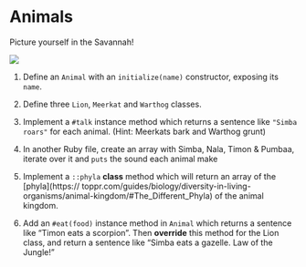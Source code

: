 # Animals

Picture yourself in the Savannah!

![](https://raw.githubusercontent.com/lewagon/fullstack-images/master/ruby/lion_king.png)

1. Define an `Animal` with an `initialize(name)` constructor, exposing its `name`.

2. Define three `Lion`, `Meerkat` and `Warthog` classes.

3. Implement a `#talk` instance method which returns a sentence like `"Simba roars"` for each animal. (Hint: Meerkats bark and Warthog grunt)

4. In another Ruby file, create an array with Simba, Nala, Timon & Pumbaa, iterate over it and `puts` the sound each animal make

5. Implement a `::phyla` **class** method which will return an array of the [phyla](https://  toppr.com/guides/biology/diversity-in-living-organisms/animal-kingdom/#The_Different_Phyla) of the animal kingdom.

6. Add an `#eat(food)` instance method in `Animal` which returns a sentence like “Timon eats a scorpion”. Then **override** this method for the Lion class, and return a sentence like “Simba eats a gazelle. Law of the Jungle!”

